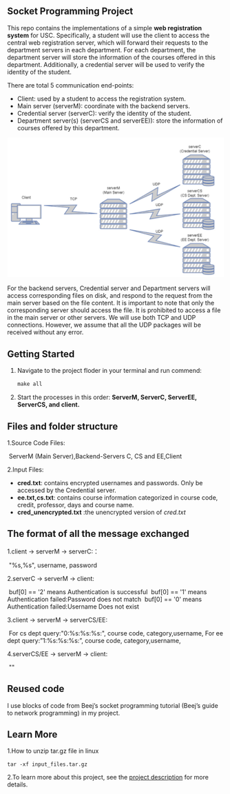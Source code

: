 ## Socket Programming Project

This repo contains the implementations of a simple **web registration system** for USC. Specifically, a student will use the client to access the central web registration server, which will forward their requests to the department servers in each department. For each department, the department server will store the information of the courses offered in this department. Additionally, a credential server will be used to verify the identity of the student.

There are total 5 communication end-points:

- Client: used by a student to access the registration system.
- Main server (serverM): coordinate with the backend servers.
- Credential server (serverC): verify the identity of the student.
- Department server(s) (serverCS and serverEE)): store the information of courses offered by this department.

![image-20221223214250770](./extra/image-20221223214250770.png)

For the backend servers, Credential server and Department servers will access corresponding files on disk, and respond to the request from the main server based on the file content. It is important to note that only the corresponding server should access the file. It is prohibited to access a file in the main server or other servers. We will use both TCP and UDP connections. However, we assume that all the UDP packages will be received without any error.

## Getting Started 

1. Navigate to the project floder in your terminal and run commend:

   ```c
   make all
   ```

2. Start the processes in this order: **ServerM, ServerC, ServerEE, ServerCS, and client.**

## Files and folder structure

1.Source Code Files: 

​     ServerM (Main Server),Backend-Servers C, CS and EE,Client

2.Input Files:

- **cred.txt**: contains encrypted usernames and passwords. Only be accessed by the Credential server.
- **ee.txt,cs.txt**: contains course information categorized in course code, credit, professor, days and course name.
- **cred_unencrypted.txt** :the unencrypted version of *cred.txt*

## The format of all the message exchanged

1.client -> serverM -> serverC:：

​	 "%s,%s", username, password

2.serverC -> serverM -> client:

​	buf[0] == '2' means Authentication is successful 
​    buf[0] == '1' means Authentication failed:Password does not match
​    buf[0] == '0' means Authentication failed:Username Does not exist

3.client -> serverM -> serverCS/EE:

​	For cs dept query:"0:%s:%s:%s:", course code, category,username, 
​	For ee dept query:”1:%s:%s:%s:”, course code, category,username, 

4.serverCS/EE -> serverM -> client:

​    "<information>"

## Reused code

I use blocks of code from Beej’s socket programming tutorial (Beej’s guide to network programming) in my project.

## Learn More

1.How to unzip tar.gz file in linux

```
tar -xf input_files.tar.gz
```

2.To learn more about this project, see the [project description](./extra/EE450_Project_Fall_2022.pdf) for more details.